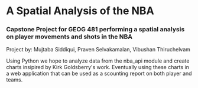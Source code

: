# A Spatial Analysis of the NBA
### Capstone Project for GEOG 481 performing a spatial analysis on player movements and shots in the NBA
Project by: Mujtaba Siddiqui, Praven Selvakamalan, Vibushan Thiruchelvam

Using Python we hope to analyze data from the nba_api module and create charts insipired by Kirk Goldsberry's work.
Eventually using these charts in a web application that can be used as a scounting report on both player and teams.
